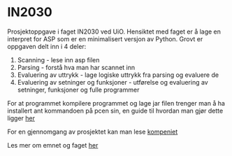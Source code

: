 # IN2030
Prosjektoppgave i faget IN2030 ved UiO.
Hensiktet med faget er å lage en interpret for ASP som er en minimalisert versjon av Python.
Grovt er oppgaven delt inn i 4 deler:
1. Scanning - lese inn asp filen
2. Parsing - forstå hva man har scannet inn
3. Evaluering av uttrykk - lage logiske uttrykk fra parsing og evaluere de
4. Evaluering av setninger og funksjoner - utførelse og evaluering av setninger, funksjoner og fulle programmer

For at programmet kompilere programmet og lage jar filen trenger man å ha installert ant kommandoen på pcen sin, en guide til hvordan man gjør dette ligger [her](https://www.uio.no/studier/emner/matnat/ifi/IN2030/h21/ressurser/installer-ant.pdf)

For en gjennomgang av prosjektet kan man lese [kompeniet](https://www.uio.no/studier/emner/matnat/ifi/IN2030/h21/nedlastinger/kompendium.pdf)

Les mer om emnet og faget [her](https://www.uio.no/studier/emner/matnat/ifi/IN2030/)  

